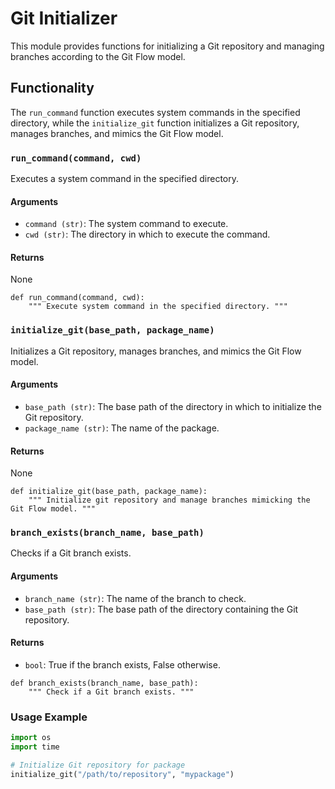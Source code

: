 # Git Initializer

This module provides functions for initializing a Git repository and managing branches according to the Git Flow model.

## Functionality

The `run_command` function executes system commands in the specified directory, while the `initialize_git` function initializes a Git repository, manages branches, and mimics the Git Flow model.

### `run_command(command, cwd)`

Executes a system command in the specified directory.

#### Arguments
- `command (str)`: The system command to execute.
- `cwd (str)`: The directory in which to execute the command.

#### Returns
None

```
def run_command(command, cwd):
    """ Execute system command in the specified directory. """
```

### `initialize_git(base_path, package_name)`

Initializes a Git repository, manages branches, and mimics the Git Flow model.

#### Arguments
- `base_path (str)`: The base path of the directory in which to initialize the Git repository.
- `package_name (str)`: The name of the package.

#### Returns
None

```
def initialize_git(base_path, package_name):
    """ Initialize git repository and manage branches mimicking the Git Flow model. """
```

### `branch_exists(branch_name, base_path)`

Checks if a Git branch exists.

#### Arguments
- `branch_name (str)`: The name of the branch to check.
- `base_path (str)`: The base path of the directory containing the Git repository.

#### Returns
- `bool`: True if the branch exists, False otherwise.

```
def branch_exists(branch_name, base_path):
    """ Check if a Git branch exists. """
```

### Usage Example

```python
import os
import time

# Initialize Git repository for package
initialize_git("/path/to/repository", "mypackage")
```

